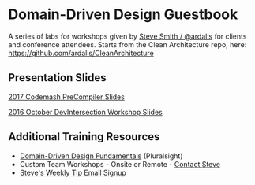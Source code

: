 # Domain-Driven Design Guestbook
A series of labs for workshops given by [Steve Smith / @ardalis](http://ardalis.com) for clients and conference attendees.
Starts from the Clean Architecture repo, here: https://github.com/ardalis/CleanArchitecture

## Presentation Slides

[2017 Codemash PreCompiler Slides](https://www.dropbox.com/s/6rv7tijl1jnwjh6/Domain-Driven%20ASP.NET%20Core%20Applications.pdf?dl=0)

[2016 October DevIntersection Workshop Slides](https://dl.dropboxusercontent.com/u/14515711/Domain-Driven%20ASP.NET%20Core%20Applications.pdf)

## Additional Training Resources

- [Domain-Driven Design Fundamentals](https://www.pluralsight.com/courses/domain-driven-design-fundamentals) (Pluralsight)
- Custom Team Workshops - Onsite or Remote - [Contact Steve](http://ardalis.com/contact)
- [Steve's Weekly Tip Email Signup](http://ardalis.com/tips)
